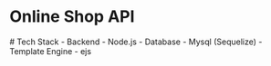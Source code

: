 <h1> Online Shop API </h1>  
# Tech Stack
- Backend
  - Node.js
- Database
  - Mysql (Sequelize)
- Template Engine
  - ejs
